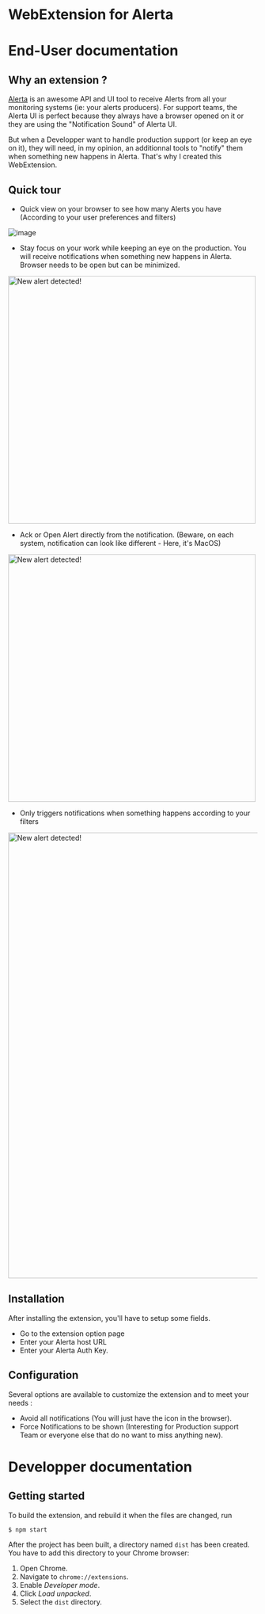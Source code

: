 # WebExtension for Alerta

#  End-User documentation

## Why an extension ?

[Alerta](https://alerta.io/) is an awesome API and UI tool to receive Alerts from all your monitoring systems (ie: your alerts producers). For support teams, the Alerta UI is perfect because they always have a browser opened on it or they are using the "Notification Sound" of Alerta UI.

But when a Developper want to handle production support (or keep an eye on it), they will need, in my opinion, an additionnal tools to "notify" them when something new happens in Alerta. That's why I created this WebExtension.

## Quick tour

- Quick view on your browser to see how many Alerts you have (According to your user preferences and filters)

![image](https://user-images.githubusercontent.com/2246570/169973147-8bb613a3-4c11-4877-81f8-fe677f25d60b.png)


- Stay focus on your work while keeping an eye on the production. You will receive notifications when something new happens in Alerta. Browser needs to be open but can be minimized.

<img src="https://user-images.githubusercontent.com/2246570/169975358-491dbdf4-c5ef-4a2f-9745-60b895fa0dd7.png" width="500" alt="New alert detected!">

- Ack or Open Alert directly from the notification. (Beware, on each system, notification can look like different - Here, it's MacOS)

<img src="https://user-images.githubusercontent.com/2246570/169975733-474941d9-29da-4006-88fb-d81990b15b0c.png" width="500" alt="New alert detected!">

- Only triggers notifications when something happens according to your filters

<img src="https://user-images.githubusercontent.com/2246570/169991077-05178517-d0c1-4bb2-9efa-93e0d58da3b3.png" width="900" alt="New alert detected!">


## Installation
After installing the extension, you'll have to setup some fields.
- Go to the extension option page
- Enter your Alerta host URL
- Enter your Alerta Auth Key.

## Configuration
Several options are available to customize the extension and to meet your needs :
- Avoid all notifications (You will just have the icon in the browser).
- Force Notifications to be shown (Interesting for Production support Team or everyone else that do no want to miss anything new).

# Developper documentation

## Getting started

To build the extension, and rebuild it when the files are changed, run

```
$ npm start
```

After the project has been built, a directory named `dist` has been created. You have to add this directory to your Chrome browser:

1. Open Chrome.
2. Navigate to `chrome://extensions`.
3. Enable _Developer mode_.
4. Click _Load unpacked_.
5. Select the `dist` directory.
